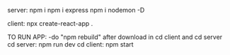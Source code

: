 server:
npm i
npm i express
npm i nodemon -D

client:
npx create-react-app .




TO RUN APP: 
-do "npm rebuild" after download in cd client and cd server
cd server: npm run dev
cd client: npm start 